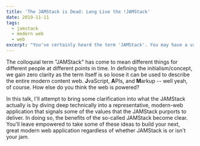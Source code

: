 ```yaml
---
title: 'The JAMStack is Dead: Long Live the !JAMStack'
date: 2019-11-11
tags:
  - jamstack
  - modern web
  - web
excerpt: "You've certainly heard the term 'JAMStack'. You may have a vague understanding of its meaning. In this talk, I'll set the record straight on the true value of the JAMStack and shift into a post-JAMStack world: the modern web."
---
```


The colloquial term "JAMStack" has come to mean different things for different people at different points in time. In defining the initialism/concept, we gain zero clarity as the term itself is so loose it can be used to describe the entire modern content web. **J**vaScript, **A**PIs, and **M**arkup -- well yeah, of course. How else do you think the web is powered?

In this talk, I'll attempt to bring some clarification into what the JAMStack actually is by diving deep technically into a representative, modern-web application that signals some of the values that the JAMStack purports to deliver. In doing so, the benefits of the so-called JAMStack become clear. You'll leave empowered to take some of these ideas to build your next, great modern web application regardless of whether JAMStack is or isn't your jam.
